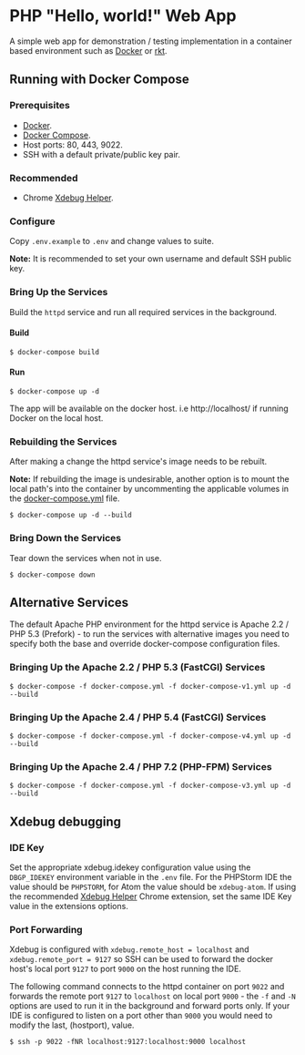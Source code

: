 # PHP "Hello, world!" Web App

A simple web app for demonstration / testing implementation in a container based environment such as [Docker](https://www.docker.com/) or [rkt](https://coreos.com/rkt/).

## Running with Docker Compose

### Prerequisites

- [Docker](https://docs.docker.com/engine/installation/).
- [Docker Compose](https://docs.docker.com/compose/install/).
- Host ports: 80, 443, 9022.
- SSH with a default private/public key pair.

### Recommended

- Chrome [Xdebug Helper](https://chrome.google.com/webstore/detail/xdebug-helper/eadndfjplgieldjbigjakmdgkmoaaaoc).

### Configure

Copy `.env.example` to `.env` and change values to suite.

**Note:** It is recommended to set your own username and default SSH public key.

### Bring Up the Services

Build the `httpd` service and run all required services in the background.

#### Build

```
$ docker-compose build
```

#### Run

```
$ docker-compose up -d
```

The app will be available on the docker host. i.e http://localhost/ if running Docker on the local host.

### Rebuilding the Services

After making a change the httpd service's image needs to be rebuilt.

**Note:** If rebuilding the image is undesirable, another option is to mount the local path's into the container by uncommenting the applicable volumes in the [docker-compose.yml](docker-compose.yml) file.

```
$ docker-compose up -d --build
```

### Bring Down the Services

Tear down the services when not in use.

```
$ docker-compose down
```

## Alternative Services

The default Apache PHP environment for the httpd service is Apache 2.2 / PHP 5.3 (Prefork) - to run the services with alternative images you need to specify both the base and override docker-compose configuration files.

### Bringing Up the Apache 2.2 / PHP 5.3 (FastCGI) Services

```
$ docker-compose -f docker-compose.yml -f docker-compose-v1.yml up -d --build
```

### Bringing Up the Apache 2.4 / PHP 5.4 (FastCGI) Services

```
$ docker-compose -f docker-compose.yml -f docker-compose-v4.yml up -d --build
```

### Bringing Up the Apache 2.4 / PHP 7.2 (PHP-FPM) Services

```
$ docker-compose -f docker-compose.yml -f docker-compose-v3.yml up -d --build
```

## Xdebug debugging

### IDE Key

Set the appropriate xdebug.idekey configuration value using the `DBGP_IDEKEY` environment variable in the `.env` file. For the PHPStorm IDE the value should be `PHPSTORM`, for Atom the value should be `xdebug-atom`. If using the recommended [Xdebug Helper](https://chrome.google.com/webstore/detail/xdebug-helper/eadndfjplgieldjbigjakmdgkmoaaaoc) Chrome extension, set the same IDE Key value in the extensions options.

### Port Forwarding

Xdebug is configured with `xdebug.remote_host = localhost` and `xdebug.remote_port = 9127` so SSH can be used to forward the docker host's local port `9127` to port `9000` on the host running the IDE.

The following command connects to the httpd container on port `9022` and forwards the remote port `9127` to `localhost` on local port `9000` - the `-f` and `-N` options are used to run it in the background and forward ports only. If your IDE is configured to listen on a port other than `9000` you would need to modify the last, (hostport), value.

```
$ ssh -p 9022 -fNR localhost:9127:localhost:9000 localhost
```

